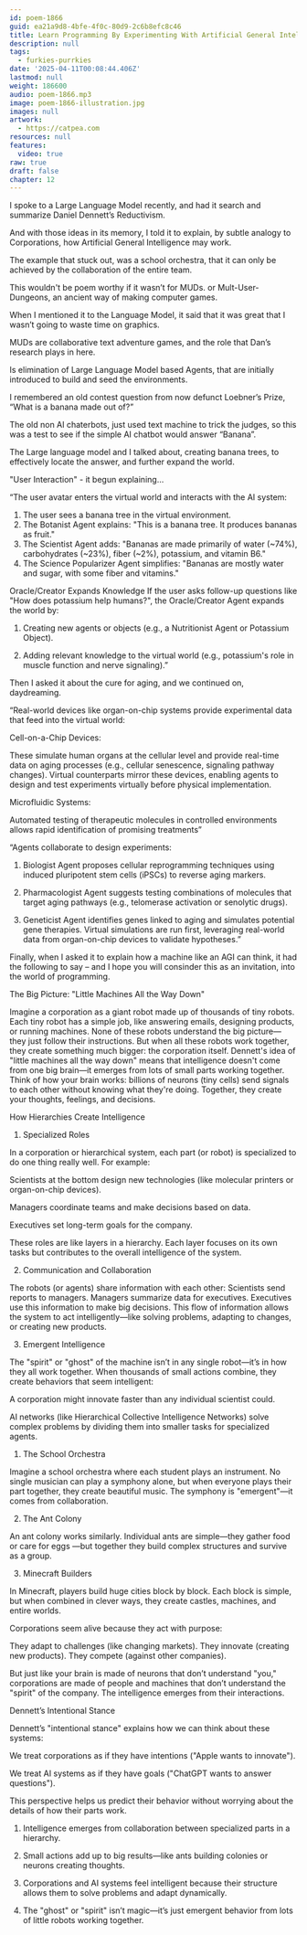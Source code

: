```yaml
---
id: poem-1866
guid: ea21a9d8-4bfe-4f0c-80d9-2c6b8efc8c46
title: Learn Programming By Experimenting With Artificial General Intelligence
description: null
tags:
  - furkies-purrkies
date: '2025-04-11T00:08:44.406Z'
lastmod: null
weight: 186600
audio: poem-1866.mp3
image: poem-1866-illustration.jpg
images: null
artwork:
  - https://catpea.com
resources: null
features:
  video: true
raw: true
draft: false
chapter: 12
---
```


I spoke to a Large Language Model recently,
and had it search and summarize Daniel Dennett’s Reductivism.

And with those ideas in its memory, I told it to explain,
by subtle analogy to Corporations, how Artificial General Intelligence may work.

The example that stuck out, was a school orchestra,
that it can only be achieved by the collaboration of the entire team.

This wouldn't be poem worthy if it wasn’t for MUDs.
or Mult-User-Dungeons, an ancient way of making computer games.

When I mentioned it to the Language Model,
it said that it was great that I wasn’t going to waste time on graphics.

MUDs are collaborative text adventure games,
and the role that Dan’s research plays in here.

Is elimination of Large Language Model based Agents,
that are initially introduced to build and seed the environments.

I remembered an old contest question from now defunct Loebner’s Prize,
“What is a banana made out of?”

The old non AI chaterbots, just used text machine to trick the judges,
so this was a test to see if the simple AI chatbot would answer “Banana”.

The Large language model and I talked about, creating banana trees,
to effectively locate the answer, and further expand the world.

"User Interaction" - it begun explaining...

“The user avatar enters the virtual world and interacts with the AI system:
1. The user sees a banana tree in the virtual environment.
2. The Botanist Agent explains: "This is a banana tree. It produces bananas as fruit."
3. The Scientist Agent adds: "Bananas are made primarily of water (~74%), carbohydrates (~23%), fiber (~2%), potassium, and vitamin B6."
4. The Science Popularizer Agent simplifies: "Bananas are mostly water and sugar, with some fiber and vitamins."

Oracle/Creator Expands Knowledge
If the user asks follow-up questions like "How does potassium help humans?", the Oracle/Creator Agent expands the world by:

1. Creating new agents or objects (e.g., a Nutritionist Agent or Potassium Object).

2. Adding relevant knowledge to the virtual world (e.g., potassium's role in muscle function and nerve signaling).”

Then I asked it about the cure for aging, and we continued on,
daydreaming.

“Real-world devices like organ-on-chip systems provide experimental data that feed into the virtual world:

Cell-on-a-Chip Devices:

These simulate human organs at the cellular level and provide real-time data on aging processes (e.g., cellular senescence, signaling pathway changes). Virtual counterparts mirror these devices, enabling agents to design and test experiments virtually before physical implementation.

Microfluidic Systems:

Automated testing of therapeutic molecules in controlled environments allows rapid identification of promising treatments”

“Agents collaborate to design experiments:

1. Biologist Agent proposes cellular reprogramming techniques using induced pluripotent stem cells (iPSCs) to reverse aging markers.

2. Pharmacologist Agent suggests testing combinations of molecules that target aging pathways (e.g., telomerase activation or senolytic drugs).

3. Geneticist Agent identifies genes linked to aging and simulates potential gene therapies. Virtual simulations are run first, leveraging real-world data from organ-on-chip devices to validate hypotheses.”

Finally, when I asked it to explain how a machine like an AGI can think, it had the following to say – and I hope you will consinder this as an invitation, into the world of programming.

The Big Picture: "Little Machines All the Way Down"

Imagine a corporation as a giant robot made up of thousands of tiny robots. Each tiny robot has a simple job, like answering emails, designing products, or running machines. None of these robots understand the big picture—they just follow their instructions. But when all these robots work together, they create something much bigger: the corporation itself. Dennett's idea of "little machines all the way down" means that intelligence doesn't come from one big brain—it emerges from lots of small parts working together. Think of how your brain works: billions of neurons (tiny cells) send signals to each other without knowing what they're doing. Together, they create your thoughts, feelings, and decisions.

How Hierarchies Create Intelligence

1. Specialized Roles

In a corporation or hierarchical system, each part (or robot) is specialized to do one thing really well. For example:

Scientists at the bottom design new technologies (like molecular printers or organ-on-chip devices).

Managers coordinate teams and make decisions based on data.

Executives set long-term goals for the company.

These roles are like layers in a hierarchy. Each layer focuses on its own tasks but contributes to the overall intelligence of the system.

2. Communication and Collaboration

The robots (or agents) share information with each other: Scientists send reports to managers. Managers summarize data for executives. Executives use this information to make big decisions. This flow of information allows the system to act intelligently—like solving problems, adapting to changes, or creating new products.

3. Emergent Intelligence

The "spirit" or "ghost" of the machine isn’t in any single robot—it’s in how they all work together. When thousands of small actions combine, they create behaviors that seem
intelligent:

A corporation might innovate faster than any individual scientist could.

AI networks (like Hierarchical Collective Intelligence Networks) solve complex problems by dividing them into smaller tasks for specialized agents.

1. The School Orchestra

Imagine a school orchestra where each student plays an instrument. No single musician can play a symphony alone, but when everyone plays their part together, they create beautiful music. The symphony is "emergent"—it comes from collaboration.

2. The Ant Colony

An ant colony works similarly. Individual ants are simple—they gather food or care for eggs —but together they build complex structures and survive as a group.

3. Minecraft Builders

In Minecraft, players build huge cities block by block. Each block is simple, but when combined in clever ways, they create castles, machines, and entire worlds.

Corporations seem alive because they act with purpose:

They adapt to challenges (like changing markets).
They innovate (creating new products).
They compete (against other companies).

But just like your brain is made of neurons that don’t understand "you," corporations are made of people and machines that don’t understand the "spirit" of the company. The intelligence emerges from their interactions.

Dennett’s Intentional Stance

Dennett’s "intentional stance" explains how we can think about these systems:

We treat corporations as if they have intentions ("Apple wants to innovate").

We treat AI systems as if they have goals ("ChatGPT wants to answer questions").

This perspective helps us predict their behavior without worrying about the details of how their parts work.

1. Intelligence emerges from collaboration between specialized parts in a hierarchy.

2. Small actions add up to big results—like ants building colonies or neurons creating thoughts.

3. Corporations and AI systems feel intelligent because their structure allows them to solve problems and adapt dynamically.

4. The "ghost" or "spirit" isn’t magic—it’s just emergent behavior from lots of little robots working together.
